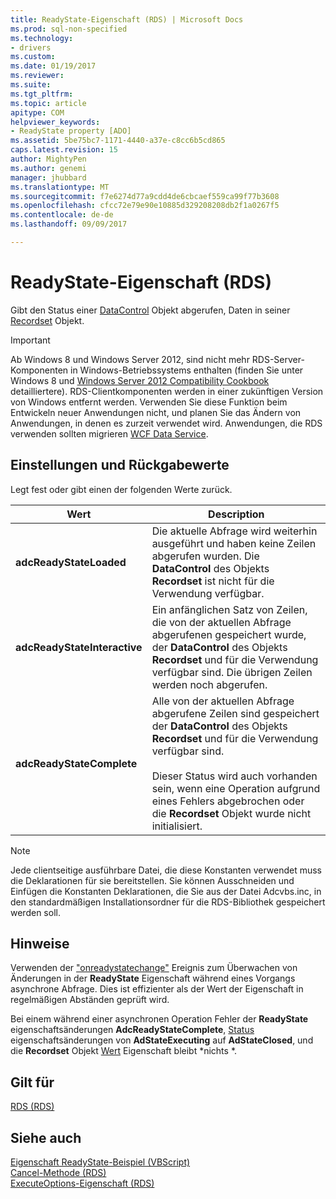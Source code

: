 ```yaml
---
title: ReadyState-Eigenschaft (RDS) | Microsoft Docs
ms.prod: sql-non-specified
ms.technology:
- drivers
ms.custom: 
ms.date: 01/19/2017
ms.reviewer: 
ms.suite: 
ms.tgt_pltfrm: 
ms.topic: article
apitype: COM
helpviewer_keywords:
- ReadyState property [ADO]
ms.assetid: 5be75bc7-1171-4440-a37e-c8cc6b5cd865
caps.latest.revision: 15
author: MightyPen
ms.author: genemi
manager: jhubbard
ms.translationtype: MT
ms.sourcegitcommit: f7e6274d77a9cdd4de6cbcaef559ca99f77b3608
ms.openlocfilehash: cfcc72e79e90e10885d329208208db2f1a0267f5
ms.contentlocale: de-de
ms.lasthandoff: 09/09/2017

---
```

# <a name="readystate-property-rds"></a>ReadyState-Eigenschaft (RDS)
Gibt den Status einer [DataControl](../../../ado/reference/rds-api/datacontrol-object-rds.md) Objekt abgerufen, Daten in seiner [Recordset](../../../ado/reference/ado-api/recordset-object-ado.md) Objekt.  
  
> [!IMPORTANT]
>  Ab Windows 8 und Windows Server 2012, sind nicht mehr RDS-Server-Komponenten in Windows-Betriebssystems enthalten (finden Sie unter Windows 8 und [Windows Server 2012 Compatibility Cookbook](https://www.microsoft.com/en-us/download/details.aspx?id=27416) detailliertere). RDS-Clientkomponenten werden in einer zukünftigen Version von Windows entfernt werden. Verwenden Sie diese Funktion beim Entwickeln neuer Anwendungen nicht, und planen Sie das Ändern von Anwendungen, in denen es zurzeit verwendet wird. Anwendungen, die RDS verwenden sollten migrieren [WCF Data Service](http://go.microsoft.com/fwlink/?LinkId=199565).  
  
## <a name="settings-and-return-values"></a>Einstellungen und Rückgabewerte  
 Legt fest oder gibt einen der folgenden Werte zurück.  
  
|Wert|Description|  
|-----------|-----------------|  
|**adcReadyStateLoaded**|Die aktuelle Abfrage wird weiterhin ausgeführt und haben keine Zeilen abgerufen wurden. Die **DataControl** des Objekts **Recordset** ist nicht für die Verwendung verfügbar.|  
|**adcReadyStateInteractive**|Ein anfänglichen Satz von Zeilen, die von der aktuellen Abfrage abgerufenen gespeichert wurde, der **DataControl** des Objekts **Recordset** und für die Verwendung verfügbar sind. Die übrigen Zeilen werden noch abgerufen.|  
|**adcReadyStateComplete**|Alle von der aktuellen Abfrage abgerufene Zeilen sind gespeichert der **DataControl** des Objekts **Recordset** und für die Verwendung verfügbar sind.<br /><br /> Dieser Status wird auch vorhanden sein, wenn eine Operation aufgrund eines Fehlers abgebrochen oder die **Recordset** Objekt wurde nicht initialisiert.|  
  
> [!NOTE]
>  Jede clientseitige ausführbare Datei, die diese Konstanten verwendet muss die Deklarationen für sie bereitstellen. Sie können Ausschneiden und Einfügen die Konstanten Deklarationen, die Sie aus der Datei Adcvbs.inc, in den standardmäßigen Installationsordner für die RDS-Bibliothek gespeichert werden soll.  
  
## <a name="remarks"></a>Hinweise  
 Verwenden der ["onreadystatechange"](../../../ado/reference/rds-api/onreadystatechange-event-rds.md) Ereignis zum Überwachen von Änderungen in der **ReadyState** Eigenschaft während eines Vorgangs asynchrone Abfrage. Dies ist effizienter als der Wert der Eigenschaft in regelmäßigen Abständen geprüft wird.  
  
 Bei einem während einer asynchronen Operation Fehler der **ReadyState** eigenschaftsänderungen **AdcReadyStateComplete**, [Status](../../../ado/reference/ado-api/state-property-ado.md) eigenschaftsänderungen von **AdStateExecuting** auf **AdStateClosed**, und die **Recordset** Objekt [Wert](../../../ado/reference/ado-api/value-property-ado.md) Eigenschaft bleibt *nichts *.  
  
## <a name="applies-to"></a>Gilt für  
 [RDS (RDS)](../../../ado/reference/rds-api/datacontrol-object-rds.md)  
  
## <a name="see-also"></a>Siehe auch  
 [Eigenschaft ReadyState-Beispiel (VBScript)](../../../ado/reference/rds-api/readystate-property-example-vbscript.md)   
 [Cancel-Methode (RDS)](../../../ado/reference/rds-api/cancel-method-rds.md)   
 [ExecuteOptions-Eigenschaft (RDS)](../../../ado/reference/rds-api/executeoptions-property-rds.md)



